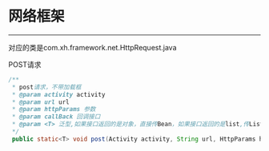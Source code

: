 # 网络框架

---

对应的类是com.xh.framework.net.HttpRequest.java

POST请求

```java
/**
 * post请求，不带加载框
 * @param activity activity
 * @param url url
 * @param httpParams 参数
 * @param callBack 回调接口
 * @param <T> 泛型,如果接口返回的是对象，直接传Bean，如果接口返回的是list,传List<Bean>
 */
 public static<T> void post(Activity activity, String url, HttpParams httpParams, final HttpRequestCallBack<T> callBack)
```



